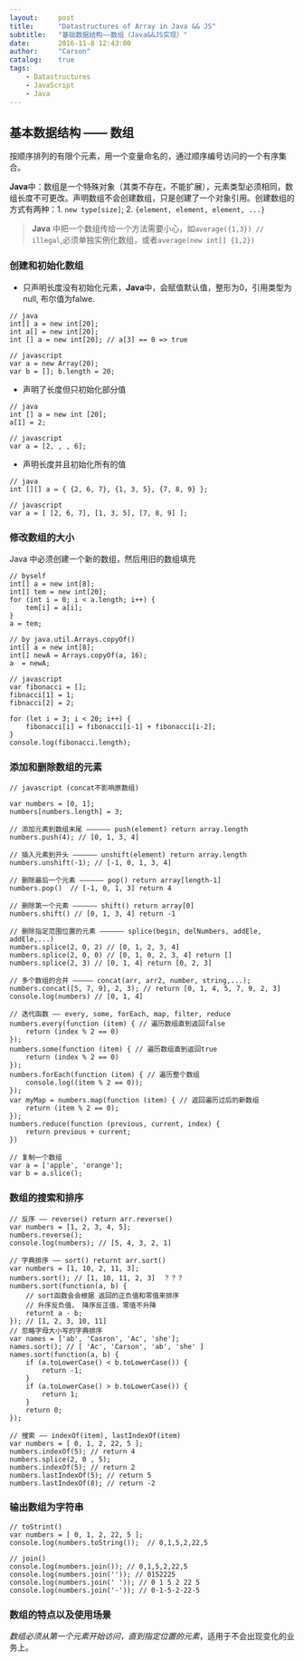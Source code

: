 ```yaml
---
layout:     post
title:      "Datastructures of Array in Java && JS"
subtitle:   "基础数据结构——数组（Java&&JS实现）"
date:       2016-11-8 12:43:00
author:     "Carson"
catalog:    true
tags:
    - Datastructures
    - JavaScript
    - Java
---
```



## 基本数据结构 —— 数组

按顺序排列的有限个元素，用一个变量命名的，通过顺序编号访问的一个有序集合。

**Java**中：数组是一个特殊对象（其类不存在，不能扩展），元素类型必须相同，数组长度不可更改。声明数组不会创建数组，只是创建了一个对象引用。创建数组的方式有两种：1. `new type[size]`; 2. `{element, element, element, ...}`

> **Java** 中把一个数组传给一个方法需要小心，如`average({1,3}) // illegal`,必须单独实例化数组，或者`average(new int[] {1,2})`


### 创建和初始化数组

- 只声明长度没有初始化元素，**Java**中，会赋值默认值，整形为0，引用类型为null, 布尔值为falwe.

```
// java
int[] a = new int[20];
int a[] = new int[20];
int [] a = new int[20]; // a[3] == 0 => true

// javascript
var a = new Array(20);
var b = []; b.length = 20;
```

- 声明了长度但只初始化部分值

```
// java 
int [] a = new int [20];
a[1] = 2;

// javascript
var a = [2, , , 6];
```

- 声明长度并且初始化所有的值
```
// java
int [][] a = { {2, 6, 7}, {1, 3, 5}, {7, 8, 9} };

// javascript
var a = [ [2, 6, 7], [1, 3, 5], [7, 8, 9] ];
```


### 修改数组的大小

Java 中必须创建一个新的数组，然后用旧的数组填充

```
// byself
int[] a = new int[8];
int[] tem = new int[20];
for (int i = 0; i < a.length; i++) {
    tem[i] = a[i];
}
a = tem;

// by java.util.Arrays.copyOf()
int[] a = new int[8];
int[] newA = Arrays.copyOf(a, 16);
a  = newA;

// javascript
var fibonacci = [];
fibnacci[1] = 1;
fibnacci[2] = 2;

for (let i = 3; i < 20; i++) {
    fibonacci[i] = fibonacci[i-1] + fibonacci[i-2];
}
console.log(fibonacci.length);
```

### 添加和删除数组的元素

```
// javascript (concat不影响原数组)

var numbers = [0, 1];
numbers[numbers.length] = 3;

// 添加元素到数组末尾 —————— push(element) return array.length
numbers.push(4); // [0, 1, 3, 4]

// 插入元素到开头 —————— unshift(element) return array.length
numbers.unshift(-1); // [-1, 0, 1, 3, 4]

// 删除最后一个元素 —————— pop() return array[length-1]
numbers.pop()  // [-1, 0, 1, 3] return 4

// 删除第一个元素 —————— shift() return array[0]
numbers.shift() // [0, 1, 3, 4] return -1

// 删除指定范围位置的元素 —————— splice(begin, delNumbers, addEle, addEle,...)
numbers.splice(2, 0, 2) // [0, 1, 2, 3, 4]
numbers.splice(2, 0, 0) // [0, 1, 0, 2, 3, 4] return []
numbers.splice(2, 3) // [0, 1, 4] return [0, 2, 3]

// 多个数组的合并 ————— concat(arr, arr2, number, string,...);
numbers.concat([5, 7, 9], 2, 3); // return [0, 1, 4, 5, 7, 9, 2, 3]
console.log(numbers) // [0, 1, 4]

// 迭代函数 —— every, some, forEach, map, filter, reduce
numbers.every(function (item) { // 遍历数组直到返回false
    return (index % 2 == 0)
});
numbers.some(function (item) { // 遍历数组直到返回true
    return (index % 2 == 0)
});
numbers.forEach(function (item) { // 遍历整个数组
    console.log((item % 2 == 0)); 
});
var myMap = numbers.map(function (item) { // 返回遍历过后的新数组
    return (item % 2 == 0);
});
numbers.reduce(function (previous, current, index) {
    return previous + current;    
})

// 复制一个数组
var a = ['apple', 'orange'];
var b = a.slice();

```

### 数组的搜索和排序

```
// 反序 —— reverse() return arr.reverse()
var numbers = [1, 2, 3, 4, 5];
numbers.reverse();
console.log(numbers); // [5, 4, 3, 2, 1]

// 字典排序 —— sort() returnt arr.sort()
var numbers = [1, 10, 2, 11, 3];
numbers.sort(); // [1, 10, 11, 2, 3]  ？？？
numbers.sort(function(a, b) {
    // sort函数会会根据 返回的正负值和零值来排序
    // 升序反负值， 降序反正值，零值不升降
    returnt a - b; 
}); // [1, 2, 3, 10, 11] 
// 忽略字母大小写的字典排序
var names = ['ab', 'Casron', 'Ac', 'she'];
names.sort(); // [ 'Ac', 'Carson', 'ab', 'she' ]
names.sort(function(a, b) {
    if (a.toLowerCase() < b.toLowerCase()) {
        return -1;
    }
    if (a.toLowerCase() > b.toLowerCase()) {
        return 1;
    }
    return 0;
});

// 搜索 —— indexOf(item), lastIndexOf(item)
var numbers = [ 0, 1, 2, 22, 5 ];
numbers.indexOf(5); // return 4
numbers.splice(2, 0 , 5);
numbers.indexOf(5); // return 2
numbers.lastIndexOf(5); // return 5
numbers.lastIndexOf(8); // return -2
```

### 输出数组为字符串

```
// toStrint()
var numbers = [ 0, 1, 2, 22, 5 ];
console.log(numbers.toString());  // 0,1,5,2,22,5

// join()
console.log(numbers.join()); // 0,1,5,2,22,5
console.log(numbers.join('')); // 0152225
console.log(numbers.join(' ')); // 0 1 5 2 22 5
console.log(numbers.join('-')); // 0-1-5-2-22-5
```


### 数组的特点以及使用场景

*数组必须从第一个元素开始访问，直到指定位置的元素*，适用于不会出现变化的业务上。